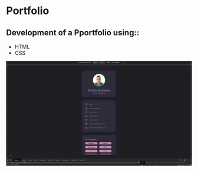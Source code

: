 # Portfolio

## Development of a Pportfolio using::

* HTML
* CSS

<p align="left">
    <img src="/assets/to-readme/result.gif">
</p>
